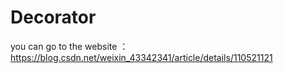 # Decorator
you can go to the website ： https://blog.csdn.net/weixin_43342341/article/details/110521121
